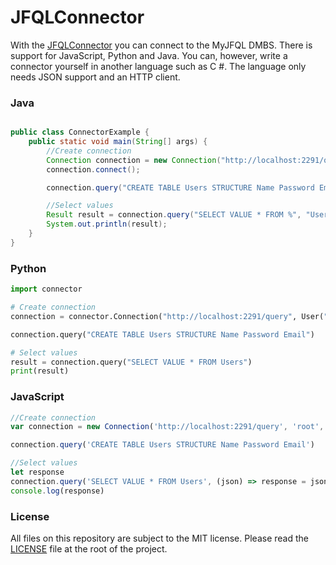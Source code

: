 # JFQLConnector

With the [JFQLConnector](https://joker-games.org/documentation/connector/download) you can connect to the MyJFQL DMBS.
There is support for JavaScript, Python and Java. You can, however, write a connector yourself in another language such
as C #. The language only needs JSON support and an HTTP client.

### Java

```java

public class ConnectorExample {
    public static void main(String[] args) {
        //Create connection
        Connection connection = new Connection("http://localhost:2291/query", new User("root", "pw"));
        connection.connect();

        connection.query("CREATE TABLE Users STRUCTURE Name Password Email", false);

        //Select values
        Result result = connection.query("SELECT VALUE * FROM %", "Users");
        System.out.println(result);
    }
}

```

### Python

```python
import connector

# Create connection
connection = connector.Connection("http://localhost:2291/query", User("root", "pw"))

connection.query("CREATE TABLE Users STRUCTURE Name Password Email")

# Select values
result = connection.query("SELECT VALUE * FROM Users")
print(result)
```

### JavaScript

```javascript
//Create connection
var connection = new Connection('http://localhost:2291/query', 'root', 'pw')

connection.query('CREATE TABLE Users STRUCTURE Name Password Email')

//Select values
let response
connection.query('SELECT VALUE * FROM Users', (json) => response = json)
console.log(response)
```

### License

All files on this repository are subject to the MIT license. Please read
the [LICENSE](https://github.com/joker-games/JFQLConnector/blob/master/LICENSE) file at the root of the project.

